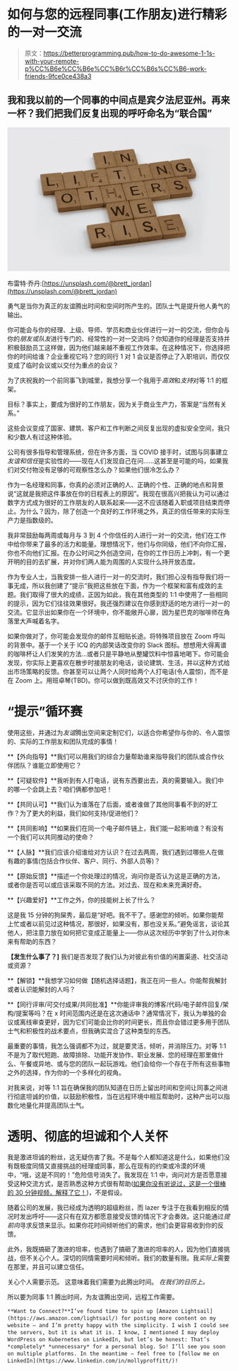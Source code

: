 # 如何与您的远程同事(工作朋友)进行精彩的一对一交流

> 原文：<https://betterprogramming.pub/how-to-do-awesome-1-1s-with-your-remote-p%CC%B6e%CC%B6e%CC%B6r%CC%B6s%CC%B6-work-friends-9fce0ce438a3>

## 我和我以前的一个同事的中间点是宾夕法尼亚州。再来一杯？我们把我们反复出现的呼吁命名为“联合国”

![](img/4aa5f6dc353984e5150aaeeb6c3b9a20.png)

布雷特·乔丹:[https://unsplash.com/@brett_jordan](https://unsplash.com/@brett_jordan)

勇气是当你为真正的友谊腾出时间和空间时所产生的。团队士气是提升他人勇气的输出。

你可能会与你的经理、上级、导师、学员和商业伙伴进行一对一的交流，但你会与你的*朋友或队友*进行专门的、经常性的一对一交流吗？你知道你的经理是否支持并积极鼓励员工这样做，因为他们越来越不重视工作效率。在这种情况下，你选择把你的时间给谁？企业重视它吗？您的同行 1 对 1 会议是否停止了入职培训，而仅仅变成了临时会议或以交付为重点的会议？

为了庆祝我的一个前同事飞到城里，我想分享一个我用于*高效*和*支持*对等 1:1 的框架。

目标？事实上，要成为很好的工作朋友，因为关于商业生产力，答案是“当然有关系。”

这些会议变成了国家、建筑、客户和工作判断之间反复出现的虚拟安全空间，我只和少数人有过这种体验。

公司有很多指导和管理系统，但在许多方面，当 COVID 接手时，试图与同事建立*友谊和信任*是实验性的——现在人们发现自己在问……这甚至是可能的吗，如果我们对交付物没有足够的可观察性怎么办？如果他们很冷怎么办？

作为一名经理和同事，你真的必须对正确的人、正确的个性、正确的地点和背景说“这就是我把这件事放在你的日程表上的原因”。我现在很高兴把我认为可以通过数字方式成为很好的工作朋友的人联系起来——这不应该随着入职或项目结束而停止。为什么？因为，除了创造一个良好的工作环境之外，真正的信任带来的实际生产力是指数级的。

我非常鼓励每两周或每月与 3 到 4 个你信任的人进行一对一的交流，他们在工作中给你带来了最多的活力和能量。理想情况下，他们与你同级，他们不向你汇报，你也不向他们汇报。在办公时间之外创造空间，在你的工作日历上冲刺，有一个更开明的目的去扩展，并对你们两人能为周围的人实现什么持开放态度。

作为专业人士，当我安排一些人进行一对一的交流时，我们担心没有指导我们将一事无成，所以我创建了“提示”我把这些放在下面，作为一个框架和富有成效的主题。我们取得了很大的成绩，正因为如此，我在其他类型的 1:1 中使用了一些相同的提示，因为它们往往效果很好。我还强烈建议在你感到舒适的地方进行一对一的交流。它显示出如果你在一个环境中，你不能敞开心扉，因为星巴克的咖啡师在角落里大声喊着名字。

如果你做对了，你可能会发现你的邮件互相贴长途。将特殊项目放在 Zoom 呼叫的背景中。基于一个关于 ICQ 的内部笑话改变你的 Slack 图标。想想用大得离谱的咖啡杯让人们发笑的方法…或者只是平静地从整罐饮料中惊喜地喝下。你可能会发现，你实际上更喜欢在散步时接朋友的电话，谈论建筑、生活，并以这种方式给出市场策略的反馈。你甚至可以让两个人同时给两个人打电话(令人震惊)，而不是在 Zoom 上。用班卓琴(TBD)。你可以做到既高效又不讨厌你的工作！

# **“提示”循环赛**

使用这些，并通过为*友谊*腾出空间来定制它们，以适合你希望你与你的、令人震惊的、实际的工作朋友和团队完成的事情！

**【外向指导】**我们可以用我们的综合力量帮助谁来指导我们的团队或合作伙伴团队？谁能立即使用它？

**【可疑软件】**我听到有人打电话，说有东西要出去，真的需要输入。我们中的哪一个会跳上去？咱们俩都参加吧！

**【共同认可】**我们认为谁落在了后面，或者谁做了其他同事看不到的好工作？为了更大的利益，我们如何支持/促进他们？

**【共同影响】**如果我们在同一个电子邮件链上，我们能一起影响谁？有没有一个我们可以共同推动的使命？

**【人脉】**我们应该介绍谁给对方认识？在过去两周，我们遇到过哪些人在做有趣的事情(包括合作伙伴、客户、同行、外部人员等)？

**【原始反馈】**描述一个你处理过的情况，询问你是否认为这是正确的方法，或者你是否可以或应该采取不同的方法。对过去、现在和未来充满好奇。

**【兴趣爱好】**工作之外，你的技能树上长了什么？

这是我 15 分钟的狗屎秀，最后是“好吧。我不干了。感谢您的倾听。如果你能帮上忙或者以前见过这种情况，那很好，如果没有，那也没关系。”避免谣言，谈论其他人，把注意力放在如何把它变成正能量上——你从这次经历中学到了什么对你未来有帮助的东西？

**【发生什么事了？]** 我们是否发现了我们认为对彼此有价值的闲置渠道、社交活动或资源？

**【解锁】**我想学习如何做【随机选择话题】，我正在问一些人。你能帮我解封或者认识能解封的人吗？

**【同行评审/可交付成果/共同批准】**你能评审我的博客/代码/电子邮件回复/架构/提案等吗？在 x 时间范围内还是在这次通话中？通常情况下，我认为单独的会议或离线审查更好，因为它们可能会比你的时间更长，而且你会错过更多用于团队士气和积极性的战术要点，但我确实混合了这种类型的东西。

最重要的事情，我怎么强调都不为过，就是要灵活，倾听，并消除压力。对等 1:1 不是为了取代短跑、故障排除、功能开发协作、职业发展、您的经理在那里做什么、午餐或异地、或与您的团队一起玩游戏。他们会给你一个存在于所有这些事物之外的选择，作为你的一个多样化的视角。

对我来说，对等 1:1 旨在确保我的团队知道在日历上留出时间和空间让同事之间进行彻底坦诚的价值，以鼓励积极性，当在远程环境中相互帮助时，这种产出可以指数化地量化并提高团队士气。

# 透明、彻底的坦诚和个人关怀

我是激进坦诚的粉丝，这无疑伤害了我。不是每个人都知道这是什么，如果他们没有既极度同情又直接挑战的经理或同事，那么在现有的约束或冷漠的环境中，“哦，这是不同的！”危险信号消失了。我发现在 1:1 中，询问对方是否愿意接受这种交流方式，是否熟悉这种方式很有帮助([如果你没有听说过，这是一个很棒的 30 分钟视频，解释了它！](https://www.youtube.com/watch?v=f-Tcr0T9Tyw))，不是假设。

随着公司的发展，我已经成为透明的超级粉丝，而 lazer 专注于在我看到相反的情况时发出呼吁——这只有在双方都愿意接受反馈的情况下才会奏效。这只能通过*提前向*寻求反馈来显示。如果你花时间倾听他们的需求，他们会更容易收到你的反馈。

此外，我既搞砸了激进的坦率，也遇到了搞砸了激进的坦率的人，因为他们直接挑战，但不关心个人。深切的同情需要时间和倾听。我们的数量有限。我*实际上*需要在那里，并且可以建立信任。

关心个人需要示范。
这意味着我们需要为此腾出时间。
*在我们的日历上。*

所以要为同事 1:1 腾出时间，为友谊腾出空间，远程工作需要。

```
**Want to Connect?**I’ve found time to spin up [Amazon Lightsail](https://aws.amazon.com/lightsail/) for posting more content on my website — and I’m pretty happy with the simplicity. I wish I could see the servers, but it is what it is. I know, I mentioned I may deploy WordPress on Kubernetes on LinkedIn, but let’s be honest: That’s *completely* *unnecessary* for a personal blog. So! I’ll see you soon on multiple platforms. In the meantime — feel free to [follow me on LinkedIn](https://www.linkedin.com/in/mollyproffitt/)!
```